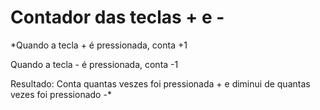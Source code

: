 # Contador das teclas + e -
*Quando a tecla + é pressionada, conta +1

Quando a tecla - é pressionada, conta -1 

Resultado: Conta quantas veszes foi pressionada + e diminui de quantas vezes foi pressionado -*
